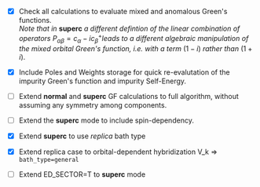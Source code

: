 - [x]  Check all calculations to evaluate mixed and anomalous Green's functions.  
  *Note that in* **superc** *a different defintion of the  linear combination of operators* $P_{\alpha\beta}=c_\alpha - i c^+_\beta$​​ *leads to a different algebraic manipulation of the mixed orbital Green's function, i.e. with a term* $(1-i)$​ *rather than* $(1+i)$​​​. 
- [x] Include Poles and Weights storage for quick re-evalutation of the impurity Green's function and impurity Self-Energy. 

- [ ] Extend **normal** and **superc** GF calculations to full algorithm, without assuming any symmetry among components. 

- [ ] Extend the **superc** mode to include spin-dependency. 

- [x] Extend **superc** to use *replica* bath type

- [x] Extend replica case to orbital-dependent hybridization V_k => `bath_type=general`

- [ ] Extend ED_SECTOR=T to **superc** mode